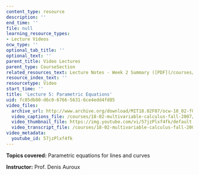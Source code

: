 ```yaml
---
content_type: resource
description: ''
end_time: ''
file: null
learning_resource_types:
- Lecture Videos
ocw_type: ''
optional_tab_title: ''
optional_text: ''
parent_title: Video Lectures
parent_type: CourseSection
related_resources_text: Lecture Notes - Week 2 Summary ([PDF](/courses/18-02-multivariable-calculus-fall-2007/resources/lec_week2))
resource_index_text: ''
resourcetype: Video
start_time: ''
title: 'Lecture 5: Parametric Equations'
uid: fc85db80-d6c0-6766-5631-6ce4edd4fd85
video_files:
  archive_url: http://www.archive.org/download/MIT18.02F07/ocw-18_02-f07-lec05_300k.mp4
  video_captions_file: /courses/18-02-multivariable-calculus-fall-2007/958e3aa47a335813aa36dd22c738c296_57jzPlxf4fk.vtt
  video_thumbnail_file: https://img.youtube.com/vi/57jzPlxf4fk/default.jpg
  video_transcript_file: /courses/18-02-multivariable-calculus-fall-2007/8d85eab24f38bbe94f87a70935c2afcc_57jzPlxf4fk.pdf
video_metadata:
  youtube_id: 57jzPlxf4fk
---
```


**Topics covered:** Parametric equations for lines and curves

**Instructor:** Prof. Denis Auroux

